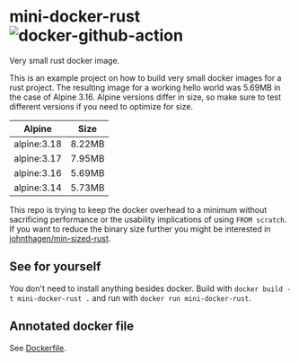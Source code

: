 # mini-docker-rust ![docker-github-action](https://github.com/kpcyrd/mini-docker-rust/actions/workflows/test-docker.yml/badge.svg)

Very small rust docker image.

This is an example project on how to build very small docker images for a rust project. The resulting image for a working hello world was 5.69MB in the case of Alpine 3.16. Alpine versions differ in size, so make sure to test different versions if you need to optimize for size.

| Alpine      | Size   |
| ----------- | ------ |
| alpine:3.18 | 8.22MB | 
| alpine:3.17 | 7.95MB | 
| alpine:3.16 | 5.69MB | 
| alpine:3.14 | 5.73MB |

This repo is trying to keep the docker overhead to a minimum without sacrificing performance or the usability implications of using `FROM scratch`. If you want to reduce the binary size further you might be interested in [johnthagen/min-sized-rust](https://github.com/johnthagen/min-sized-rust).

## See for yourself

You don't need to install anything besides docker. Build with `docker build -t mini-docker-rust .` and run with `docker run mini-docker-rust`.

## Annotated docker file

See [Dockerfile](Dockerfile).
